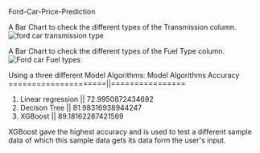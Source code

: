 Ford-Car-Price-Prediction

A Bar Chart to check the different types of the Transmission column.
![ford car transmission type](https://user-images.githubusercontent.com/82550064/235225390-9a47980d-205c-456b-b412-4521fff8ae48.png)

A Bar Chart to check the different types of the Fuel Type column.
![Ford car Fuel types](https://user-images.githubusercontent.com/82550064/235226854-e9d4ffac-8664-4e0f-973b-ffb69650e8af.png)


Using a three different Model Algorithms:
   Model Algorithms        Accuracy
=====================||================
1. Linear regression ||  72.9950872434692
2. Decison Tree      ||  81.98316938944247
3. XGBoost           ||  89.18162287421569


XGBoost gave the highest accuracy and is used to test a different sample data of which this sample data gets its data form the user's input.

